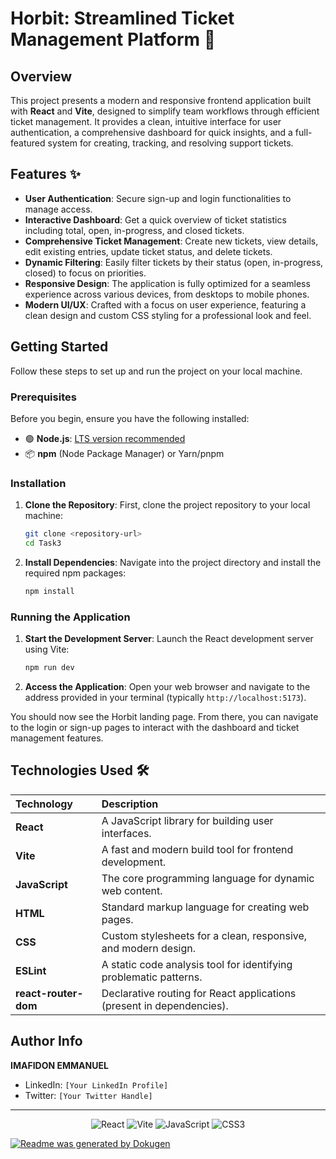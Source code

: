 # Horbit: Streamlined Ticket Management Platform 🎫

## Overview
This project presents a modern and responsive frontend application built with **React** and **Vite**, designed to simplify team workflows through efficient ticket management. It provides a clean, intuitive interface for user authentication, a comprehensive dashboard for quick insights, and a full-featured system for creating, tracking, and resolving support tickets.

## Features ✨
*   **User Authentication**: Secure sign-up and login functionalities to manage access.
*   **Interactive Dashboard**: Get a quick overview of ticket statistics including total, open, in-progress, and closed tickets.
*   **Comprehensive Ticket Management**: Create new tickets, view details, edit existing entries, update ticket status, and delete tickets.
*   **Dynamic Filtering**: Easily filter tickets by their status (open, in-progress, closed) to focus on priorities.
*   **Responsive Design**: The application is fully optimized for a seamless experience across various devices, from desktops to mobile phones.
*   **Modern UI/UX**: Crafted with a focus on user experience, featuring a clean design and custom CSS styling for a professional look and feel.

## Getting Started

Follow these steps to set up and run the project on your local machine.

### Prerequisites
Before you begin, ensure you have the following installed:
*   🟢 **Node.js**: [LTS version recommended](https://nodejs.org/en/)
*   📦 **npm** (Node Package Manager) or Yarn/pnpm

### Installation
1.  **Clone the Repository**:
    First, clone the project repository to your local machine:
    ```bash
    git clone <repository-url>
    cd Task3
    ```
2.  **Install Dependencies**:
    Navigate into the project directory and install the required npm packages:
    ```bash
    npm install
    ```

### Running the Application
1.  **Start the Development Server**:
    Launch the React development server using Vite:
    ```bash
    npm run dev
    ```
2.  **Access the Application**:
    Open your web browser and navigate to the address provided in your terminal (typically `http://localhost:5173`).

You should now see the Horbit landing page. From there, you can navigate to the login or sign-up pages to interact with the dashboard and ticket management features.

## Technologies Used 🛠️

| Technology      | Description                                                    |
| :-------------- | :------------------------------------------------------------- |
| **React**       | A JavaScript library for building user interfaces.             |
| **Vite**        | A fast and modern build tool for frontend development.         |
| **JavaScript**  | The core programming language for dynamic web content.         |
| **HTML**        | Standard markup language for creating web pages.               |
| **CSS**         | Custom stylesheets for a clean, responsive, and modern design. |
| **ESLint**      | A static code analysis tool for identifying problematic patterns. |
| **react-router-dom** | Declarative routing for React applications (present in dependencies). |

## Author Info

**IMAFIDON EMMANUEL**
*   LinkedIn: `[Your LinkedIn Profile]`
*   Twitter: `[Your Twitter Handle]`

---
<p align="center">
  <img src="https://img.shields.io/badge/React-61DAFB?style=for-the-badge&logo=react&logoColor=white" alt="React">
  <img src="https://img.shields.io/badge/Vite-646CFF?style=for-the-badge&logo=vite&logoColor=white" alt="Vite">
  <img src="https://img.shields.io/badge/JavaScript-F7DF1E?style=for-the-badge&logo=javascript&logoColor=black" alt="JavaScript">
  <img src="https://img.shields.io/badge/CSS3-1572B6?style=for-the-badge&logo=css3&logoColor=white" alt="CSS3">
</p>

[![Readme was generated by Dokugen](https://img.shields.io/badge/Readme%20was%20generated%20by-Dokugen-brightgreen)](https://www.npmjs.com/package/dokugen)
